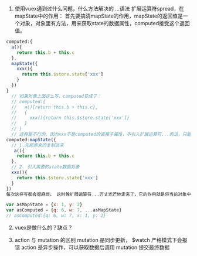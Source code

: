 1. 使用vuex遇到过什么问题，什么方法解决的
…语法
扩展运算符spread，在mapState中的作用： 首先要搞清mapState的作用，mapState的返回值是一个对象，对象里有方法，用来获取state的数据属性，computed接受这个返回值。

``` js
computed:{
  a(){
    return this.b + this.c
  },
  mapState({
    xxx(){
      return this.$store.state['xxx']
    }
  })
}
  // 如果光像上面这么写，computed变成了：
  // computed:{
  //   a(){return this.b + this.c},
  //   {
  //     xxx(){return this.$store.state['xxx']}
  //   }
  // }
  // 这样是不行的，因为xxx不是computed的直接子属性，不引入扩展运算符...的话，只能像下面这么写
computed:mapState({
  // 1.先把原来的复制进来
   a(){
    return this.b + this.c
  },
  // 2. 引入需要的state数据对象
  xxx(){
    return this.$store.state['xxx']
  }
})
每次这样写都会很麻烦， 这时候扩展运算符...万丈光芒地走来了，它的作用就是将当前对象中的属性融入到外部对象中

var asMapState = {x: 1, y: 2}
var asComputed = {q: 6, w: 7, ...asMapState}
// asComputed:{q: 6, w: 7, x: 1, y: 2}
```
2. vuex是做什么的？缺点？

3. action 与 mutation 的区别
mutation 是同步更新， $watch 严格模式下会报错
action 是异步操作，可以获取数据后调用 mutation 提交最终数据